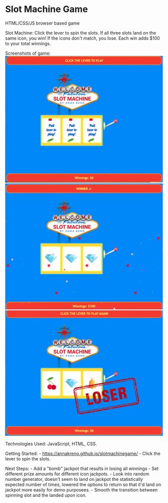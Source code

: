 # Slot Machine Game
HTML/CSS/JS browser based game

Slot Machine: Click the lever to spin the slots. If all three slots land on the same icon, you win! If the icons don't match, you lose. Each win adds $100 to your total winnings.

Screenshots of game:
![starting screen](slot_machine_images/begin_screen.png)
![player hits the jackpot](slot_machine_images/win_screen.png)
![player loses](slot_machine_images/lose_screen.png)

Technologies Used: JavaScript, HTML, CSS.

Getting Started: 
    - https://annakreno.github.io/slotmachinegame/ 
    - Click the lever to spin the slots.

Next Steps: 
    - Add a "bomb" jackpot that results in losing all winnings
    - Set different prize amounts for different icon jackpots.
    - Look into random number generator, doesn't seem to land on jackpot the statistically expected number of times, lowered the options to return so that it'd land on jackpot more easily for demo purposees.
    - Smooth the transition between spinning slot and the landed upon icon.
